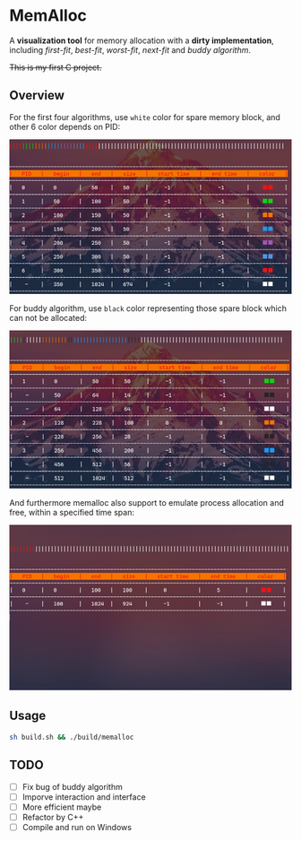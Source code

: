  

# MemAlloc

A **visualization tool** for memory allocation with a **dirty implementation**, including *first-fit*, *best-fit*, *worst-fit*, *next-fit* and *buddy algorithm*.

~~This is my first C project.~~

## Overview

For the first four algorithms, use `white` color for spare memory block, and other 6 color depends on PID:

![image-20221207193751463](./assets/image-20221207193751463.png)

For buddy algorithm, use `black` color representing those spare block which can not be allocated:

![image-20221207194712383](./assets/image-20221207194712383.png)

And furthermore memalloc also support to emulate process allocation and free, within a specified time span:

![gif](./assets/dynamic.gif)

## Usage

```bash
sh build.sh && ./build/memalloc
```

## TODO

- [ ] Fix bug of buddy algorithm
- [ ] Imporve interaction and interface
- [ ] More efficient maybe
- [ ] Refactor by C++
- [ ] Compile and run on Windows
